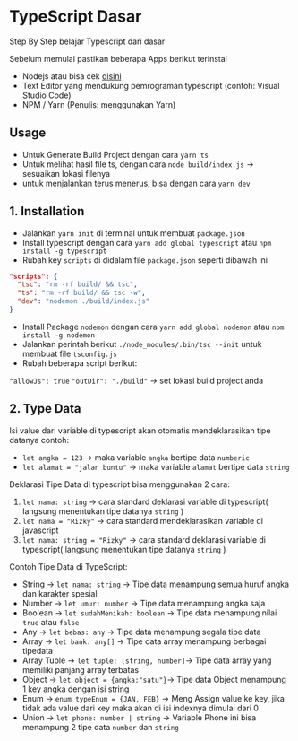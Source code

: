 # TypeScript Dasar

Step By Step belajar Typescript dari dasar

Sebelum memulai pastikan beberapa Apps berikut terinstal
- Nodejs atau bisa cek [disini](https://phoenixnap.com/kb/install-node-js-npm-on-windows)
- Text Editor yang mendukung pemrograman typescript (contoh: Visual Studio Code)
- NPM / Yarn (Penulis: menggunakan Yarn)

## Usage

- Untuk Generate Build Project dengan cara `yarn ts`
- Untuk melihat hasil file ts, dengan cara `node build/index.js` -> sesuaikan lokasi filenya
- untuk menjalankan terus menerus, bisa dengan cara `yarn dev`

## 1. Installation

- Jalankan `yarn init` di terminal untuk membuat `package.json`
- Install typescript dengan cara `yarn add global typescript` atau `npm install -g typescript`
- Rubah key `scripts` di didalam file `package.json` seperti dibawah ini

```json
"scripts": {
  "tsc": "rm -rf build/ && tsc",
  "ts": "rm -rf build/ && tsc -w",
  "dev": "nodemon ./build/index.js"
}
```

- Install Package `nodemon` dengan cara `yarn add global nodemon` atau `npm install -g nodemon`
- Jalankan perintah berikut `./node_modules/.bin/tsc --init` untuk membuat file `tsconfig.js`
- Rubah beberapa script berikut:

`"allowJs": true`
`"outDir": "./build"` -> set lokasi build project anda


## 2. Type Data
Isi value dari variable di typescript akan otomatis mendeklarasikan tipe datanya contoh:
- `let angka = 123` -> maka variable `angka` bertipe data `numberic`
- `let alamat = "jalan buntu"` -> maka variable `alamat` bertipe data `string`

Deklarasi Tipe Data di typescript bisa menggunakan 2 cara:
1. `let nama: string` -> cara standard deklarasi variable di typescript( langsung menentukan tipe datanya `string` )
1. `let nama = "Rizky"` -> cara standard mendeklarasikan variable di javascript
2. `let nama: string = "Rizky"` -> cara standard deklarasi variable di typescript( langsung menentukan tipe datanya `string` )

Contoh Tipe Data di TypeScript:
- String      -> `let nama: string`           -> Tipe data menampung semua huruf angka dan karakter spesial
- Number      -> `let umur: number`           -> Tipe data menampung angka saja
- Boolean     -> `let sudahMenikah: boolean`  -> Tipe data menampung nilai `true` atau `false`
- Any         -> `let bebas: any`             -> Tipe data menampung segala tipe data
- Array       -> `let bank: any[]`            -> Tipe data array menampung berbagai tipedata
- Array Tuple -> `let tuple: [string, number]`-> Tipe data array yang memiliki panjang array terbatas
- Object      -> `let object = {angka:"satu"}`-> Tipe data Object menampung 1 key angka dengan isi string
- Enum        -> `enum typeEnum = {JAN, FEB}` -> Meng Assign value ke key, jika tidak ada value dari key maka akan di isi indexnya dimulai dari 0
- Union       -> `let phone: number | string` -> Variable Phone ini bisa menampung 2 tipe data `number` dan `string`
